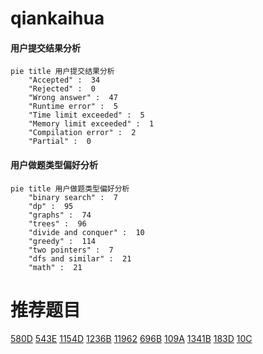 # qiankaihua

<!-- tabs:start -->



#### **用户提交结果分析**

```mermaid
pie title 用户提交结果分析
    "Accepted" :  34
    "Rejected" :  0
    "Wrong answer" :  47
    "Runtime error" :  5
    "Time limit exceeded" :  5
    "Memory limit exceeded" :  1
    "Compilation error" :  2
    "Partial" :  0
```

#### **用户做题类型偏好分析**

```mermaid
pie title 用户做题类型偏好分析
    "binary search" :  7
    "dp" :  95
    "graphs" :  74
    "trees" :  96
    "divide and conquer" :  10
    "greedy" :  114
    "two pointers" :  7
    "dfs and similar" :  21
    "math" :  21
```



<!-- tabs:end -->
# 推荐题目
[580D](https://codeforces.com/contest/580/problem/D)
[543E](https://codeforces.com/contest/543/problem/E)
[1154D](https://codeforces.com/contest/1154/problem/D)
[1236B](https://codeforces.com/contest/1236/problem/B)
[11962](https://codeforces.com/contest/1196/problem/2)
[696B](https://codeforces.com/contest/696/problem/B)
[109A](https://codeforces.com/contest/109/problem/A)
[1341B](https://codeforces.com/contest/1341/problem/B)
[183D](https://codeforces.com/contest/183/problem/D)
[10C](https://codeforces.com/contest/10/problem/C)
